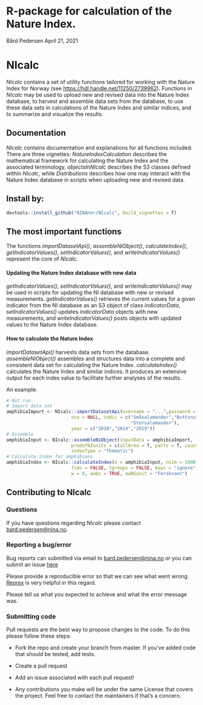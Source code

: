 R-package for calculation of the Nature Index.
================
Bård Pedersen
April 21, 2021

# NIcalc

*NIcalc* contains a set of utility functions tailored for working with
the Nature Index for Norway (see https://hdl.handle.net/11250/2739962). Functions in *NIcalc* may be used to upload
new and revised data into the Nature Index database, to harvest and
assemble data sets from the database, to use these data sets in
calculations of the Nature Index and similar indices, and to summarize
and visualize the results.

## Documentation

*NIcalc* contains documentation and explanations for all functions
included. There are three vignettes: *NatureIndexCalculation* describes
the mathematical framework for calculating the Nature Index and the
associated terminology, *objectsInNIcalc* describes the S3 classes
defined within *NIcalc*, while *Distributions* describes how one may
interact with the Nature Index database in scripts when uploading new
and revised data.

## Install by:

``` r
devtools::install_github("NINAnor/NIcalc", build_vignettes = T)
```

## The most important functions

The functions *importDatasetApi()*, *assembleNiObject()*,
*calculateIndex()*, *getIndicatorValues()*, *setIndicatorValues()*, and
*writeIndicatorValues()* represent the core of *NIcalc*.

#### Updating the Nature Index database with new data

*getIndicatorValues()*, *setIndicatorValues()*, and
*writeIndicatorValues()* may be used in scripts for updating the NI
database with new or revised measurements. *getIndicatorValues()*
retrieves the current values for a given indicator from the NI database
as an S3 object of class *indicatorData*, *setIndicatorValues()* updates
*indicatorData* objects with new measurements, and
*writeIndicatorValues()* posts objects with updated values to the Nature
Index database.

#### How to calculate the Nature Index

*importDatasetApi()* harvests data sets from the database.
*assembleNiObject()* assembles and structures data into a complete and
consistent data set for calculating the Nature Index. *calculateIndex()*
calculates the Nature Index and similar indices. It produces an
extensive output for each index value to facilitate further analyses of
the results.

An example:

``` r
# Not run: 
# Import data set
amphibiaImport <- NIcalc::importDatasetApi(username = "...",password = "...",
                        eco = NULL, indic = c("Småsalamander","Buttsnutefrosk",
                                              "Storsalamander"),
                        year = c("2010","2014","2019"))
# Assemble
amphibiaInput <- NIcalc::assembleNiObject(inputData = amphibiaImport,
                        predefNIunits = c(allArea = T, parts = T, counties = F),
                        indexType = "thematic")
# Calculate index for amphibians 
amphibiaIndex <- NIcalc::calculateIndex(x = amphibiaInput, nsim = 1000,
                        fids = FALSE, tgroups = FALSE, keys = "ignore",
                        w = 0, awbs = TRUE, awBSunit = "Ferskvann")
```

## Contributing to NIcalc

### Questions

If you have questions regarding *NIcalc* please contact
<bard.pedersen@nina.no>.

### Reporting a bug/error

Bug reports can submitted via email to <bard.pedersen@nina.no> or you
can submit an issue [here](https://github.com/NINAnor/NIcalc/issues)

Please provide a reproducible error so that we can see what went wrong.
[Reprex](https://github.com/tidyverse/reprex) is very helpful in this
regard.

Please tell us what you expected to achieve and what the error message
was.

### Submitting code

Pull requests are the best way to propose changes to the code. To do
this please follow these steps:

  - Fork the repo and create your branch from master. If you’ve added
    code that should be tested, add tests.

  - Create a pull request

  - Add an issue associated with each pull request\!

  - Any contributions you make will be under the same License that
    covers the project. Feel free to contact the maintainers if that’s a
    concern.
